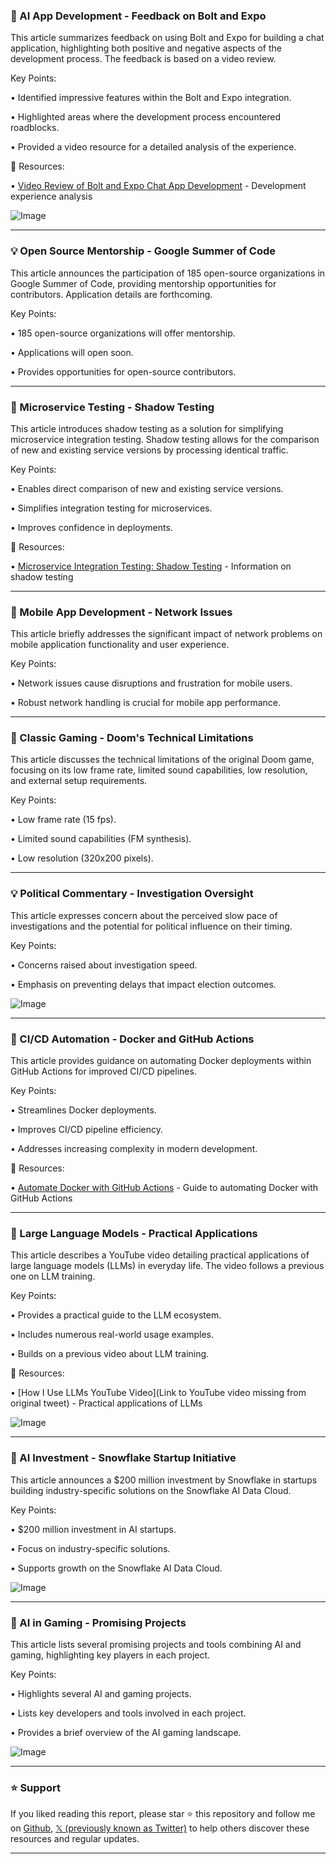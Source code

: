 ### 🤖 AI App Development - Feedback on Bolt and Expo

This article summarizes feedback on using Bolt and Expo for building a chat application, highlighting both positive and negative aspects of the development process.  The feedback is based on a video review.

Key Points:

• Identified impressive features within the Bolt and Expo integration.


• Highlighted areas where the development process encountered roadblocks.


• Provided a video resource for a detailed analysis of the experience.


🔗 Resources:

• [Video Review of Bolt and Expo Chat App Development](https://youtu.be/7_jpgSfOI58?si=yeuv6-k8yzlRZuDE) -  Development experience analysis


![Image](https://pbs.twimg.com/media/Gk2A4M2XgAAGla1?format=jpg&name=small)



---

### 💡 Open Source Mentorship - Google Summer of Code

This article announces the participation of 185 open-source organizations in Google Summer of Code, providing mentorship opportunities for contributors.  Application details are forthcoming.

Key Points:

• 185 open-source organizations will offer mentorship.


• Applications will open soon.


•  Provides opportunities for open-source contributors.


---

### 🤖 Microservice Testing - Shadow Testing

This article introduces shadow testing as a solution for simplifying microservice integration testing. Shadow testing allows for the comparison of new and existing service versions by processing identical traffic.

Key Points:

• Enables direct comparison of new and existing service versions.


• Simplifies integration testing for microservices.


• Improves confidence in deployments.


🔗 Resources:

• [Microservice Integration Testing: Shadow Testing](https://thenewstack.io/microservice-integration-testing-a-pain-try-shadow-testing/) -  Information on shadow testing


---

### 🤖 Mobile App Development - Network Issues

This article briefly addresses the significant impact of network problems on mobile application functionality and user experience.

Key Points:

• Network issues cause disruptions and frustration for mobile users.


• Robust network handling is crucial for mobile app performance.



---

### 🤖 Classic Gaming - Doom's Technical Limitations

This article discusses the technical limitations of the original Doom game, focusing on its low frame rate, limited sound capabilities, low resolution, and external setup requirements.

Key Points:

• Low frame rate (15 fps).


• Limited sound capabilities (FM synthesis).


• Low resolution (320x200 pixels).


---

### 💡 Political Commentary -  Investigation Oversight

This article expresses concern about the perceived slow pace of investigations and the potential for political influence on their timing.

Key Points:

•  Concerns raised about investigation speed.


•  Emphasis on preventing delays that impact election outcomes.


![Image](https://pbs.twimg.com/media/Gk1K3GdW0AAUNYe?format=jpg&name=small)


---

### 🚀 CI/CD Automation - Docker and GitHub Actions

This article provides guidance on automating Docker deployments within GitHub Actions for improved CI/CD pipelines.

Key Points:

• Streamlines Docker deployments.


• Improves CI/CD pipeline efficiency.


• Addresses increasing complexity in modern development.


🔗 Resources:

• [Automate Docker with GitHub Actions](https://thenewstack.io/boost-your-ci-cd-pipeline-automate-docker-with-github-actions/) - Guide to automating Docker with GitHub Actions


---

### 🤖 Large Language Models - Practical Applications

This article describes a YouTube video detailing practical applications of large language models (LLMs) in everyday life. The video follows a previous one on LLM training.

Key Points:

• Provides a practical guide to the LLM ecosystem.


• Includes numerous real-world usage examples.


• Builds on a previous video about LLM training.


🔗 Resources:

• [How I Use LLMs YouTube Video](Link to YouTube video missing from original tweet) -  Practical applications of LLMs


![Image](https://pbs.twimg.com/media/Gk1AYjUXoAA4bpu?format=jpg&name=small)


---

### 🚀 AI Investment - Snowflake Startup Initiative

This article announces a $200 million investment by Snowflake in startups building industry-specific solutions on the Snowflake AI Data Cloud.

Key Points:

• $200 million investment in AI startups.


• Focus on industry-specific solutions.


• Supports growth on the Snowflake AI Data Cloud.



![Image](https://pbs.twimg.com/media/Gk1kdi7aoAQ6EHC?format=jpg&name=small)


---

### 🚀 AI in Gaming - Promising Projects

This article lists several promising projects and tools combining AI and gaming, highlighting key players in each project.

Key Points:

•  Highlights several AI and gaming projects.


•  Lists key developers and tools involved in each project.


•  Provides a brief overview of the AI gaming landscape.



![Image](https://pbs.twimg.com/amplify_video_thumb/1895181058078883840/img/pKeC-ObAICgbjb0L.jpg)


---

### ⭐️ Support

If you liked reading this report, please star ⭐️ this repository and follow me on [Github](https://github.com/Drix10), [𝕏 (previously known as Twitter)](https://x.com/DRIX_10_) to help others discover these resources and regular updates.

---